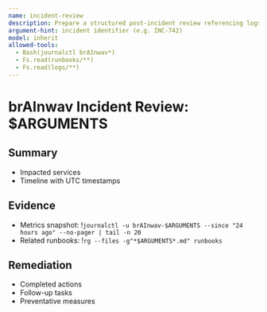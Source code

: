 ```yaml
---
name: incident-review
description: Prepare a structured post-incident review referencing logs, metrics, and remediation tasks.
argument-hint: incident identifier (e.g. INC-742)
model: inherit
allowed-tools:
  - Bash(journalctl brAInwav*)
  - Fs.read(runbooks/**)
  - Fs.read(logs/**)
---
```

# brAInwav Incident Review: $ARGUMENTS

## Summary
- Impacted services
- Timeline with UTC timestamps

## Evidence
- Metrics snapshot: !`journalctl -u brAInwav-$ARGUMENTS --since "24 hours ago" --no-pager | tail -n 20`
- Related runbooks: !`rg --files -g"*$ARGUMENTS*.md" runbooks`

## Remediation
- Completed actions
- Follow-up tasks
- Preventative measures
